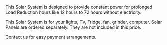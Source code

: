 This Solar System is designed to provide constant power for prolonged Load Reduction hours like 12 hours to 72 hours without electricity.

This Solar System is for your lights, TV, Fridge, fan, grinder, computer. Solar Panels are ordered separately. They are not included in this price.

Contact us for easy payment arrangements.
